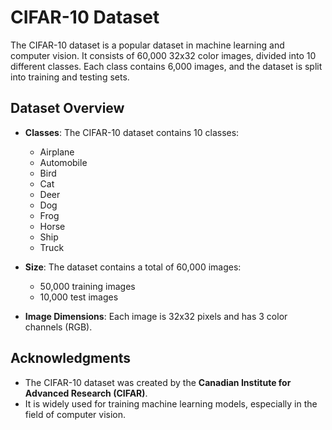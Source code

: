 # CIFAR-10 Dataset

The CIFAR-10 dataset is a popular dataset in machine learning and computer vision. It consists of 60,000 32x32 color images, divided into 10 different classes. Each class contains 6,000 images, and the dataset is split into training and testing sets.

## Dataset Overview

- **Classes**: The CIFAR-10 dataset contains 10 classes:
  - Airplane
  - Automobile
  - Bird
  - Cat
  - Deer
  - Dog
  - Frog
  - Horse
  - Ship
  - Truck

- **Size**: The dataset contains a total of 60,000 images:
  - 50,000 training images
  - 10,000 test images

- **Image Dimensions**: Each image is 32x32 pixels and has 3 color channels (RGB).

## Acknowledgments

- The CIFAR-10 dataset was created by the **Canadian Institute for Advanced Research (CIFAR)**.
- It is widely used for training machine learning models, especially in the field of computer vision.
